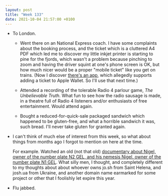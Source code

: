 ```yaml
---
layout: post
title: "Week 133"
date: 2021-10-04 21:57:00 +0100
---
```


- To London.

  - Went there on an National Express coach.
    I have some complaints about the booking process,
    and the ticket which is a cluttered A4 PDF which led me to discover my little inkjet printer is starting to pine for the fjords, which wasn't a problem because pinching to zoom and having the driver squint at one's phone screen is OK, but how much nicer would be a proper "mobile ticket" like you get on trains. (Now I discover [there's an app](https://apps.apple.com/gb/app/national-express-coach/id703003923), which allegedly supports adding a ticket to Apple Wallet. So I'll use that next time.)

  - Attended a recording of the tolerable Radio 4 parlour game, <cite>The Unbelievable Truth</cite>.
    What fun to see how the radio sausage is made, in a theatre full of Radio 4 listeners and/or enthusiasts of free entertainment. Would attend again.

  - Bought a reduced-for-quick-sale packaged sandwich which happened to be gluten-free, and what a horrible sandwich it was, such bread.
    I'll never take gluten for granted again.

- I can't think of much else of interest from this week, so what about things from months ago I forgot to mention on here at the time.

  For example. Watched an old (not that old) [documentary about Nigel, owner of the number plate N2 GEL, and his nemesis Nigel, owner of the number plate N1 GEL](https://www.youtube.com/watch?v=1b052WtVvio). What silly men, I thought, and completely different to my thoughts about about whoever owns jo.sh from Saint Helena, and josh.ua from Ukraine, and another domain name earmarked for some project or other that I foolishly let expire this year.

- Flu jabbed.
